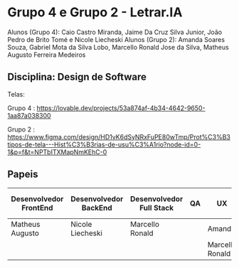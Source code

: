 # Grupo 4 e Grupo 2 - Letrar.IA

Alunos (Grupo 4): Caio Castro Miranda, Jaime Da Cruz Silva Junior, João Pedro de Brito Tomé e Nicole Liecheski
Alunos (Grupo 2): Amanda Soares Souza, Gabriel Mota da Silva Lobo, Marcello Ronald Jose da Silva, Matheus Augusto Ferreira Medeiros

## Disciplina: Design de Software

Telas:

Grupo 4 : https://lovable.dev/projects/53a874af-4b34-4642-9650-1aa87a038300

Grupo 2 : https://www.figma.com/design/HD1vK6dSyNRxFuPE80wTmp/Prot%C3%B3tipos-de-tela---Hist%C3%B3rias-de-usu%C3%A1rio?node-id=0-1&p=f&t=NPTbITXMapNmKEhC-0

## Papeis

|Desenvolvedor FrontEnd|Desenvolvedor BackEnd|Desenvolvedor Full Stack|QA|UX|Gerente de projeto|
|---|---|---|---|---|---|
|Matheus Augusto|Nicole Liecheski|Marcello Ronald||Amanda |Caio Castro|
|||||Marcello Ronald||
